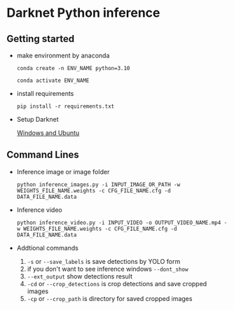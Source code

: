 # Darknet Python inference

## Getting started

- make environment by anaconda

    `conda create -n ENV_NAME python=3.10`

    `conda activate ENV_NAME`

- install requirements

    `pip install -r requirements.txt`

- Setup Darknet

    [Windows and Ubuntu](https://techzizou.com/yolo-installation-on-windows-and-linux/)

## Command Lines

- Inference image or image folder

    `python inference_images.py -i INPUT_IMAGE_OR_PATH -w WEIGHTS_FILE_NAME.weights -c CFG_FILE_NAME.cfg -d DATA_FILE_NAME.data`
    
- Inference video

    `python inference_video.py -i INPUT_VIDEO -o OUTPUT_VIDEO_NAME.mp4 -w WEIGHTS_FILE_NAME.weights -c CFG_FILE_NAME.cfg -d DATA_FILE_NAME.data`

- Addtional commands
    1. `-s` or `--save_labels` is save detections by YOLO form
    2. if you don't want to see inference windows `--dont_show`
    3. `--ext_output` show detections result 
    3. `-cd` or `--crop_detections` is crop detections and save cropped images
    4. `-cp` or `--crop_path` is directory for saved cropped images

